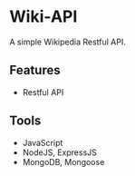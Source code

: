 # Wiki-API

A simple Wikipedia Restful API. 

## Features

- Restful API

## Tools

- JavaScript
- NodeJS, ExpressJS
- MongoDB, Mongoose
